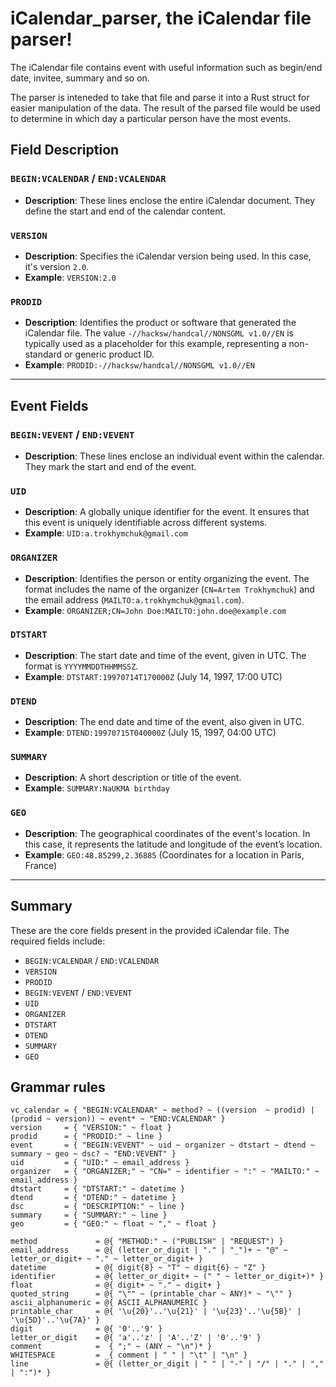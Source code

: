 # iCalendar_parser, the iCalendar file parser!
The iCalendar file contains event with useful information such as begin/end date, invitee, summary and so on.

The parser is inteneded to take that file and parse it into a Rust struct for easier manipulation of the data. The result of the parsed file would be used to determine in which day a particular person have the most events.

## Field Description

### `BEGIN:VCALENDAR` / `END:VCALENDAR`
- **Description**: These lines enclose the entire iCalendar document. They define the start and end of the calendar content.

### `VERSION`
- **Description**: Specifies the iCalendar version being used. In this case, it's version `2.0`.
- **Example**: `VERSION:2.0`

### `PRODID`
- **Description**: Identifies the product or software that generated the iCalendar file. The value `-//hacksw/handcal//NONSGML v1.0//EN` is typically used as a placeholder for this example, representing a non-standard or generic product ID.
- **Example**: `PRODID:-//hacksw/handcal//NONSGML v1.0//EN`

---

## Event Fields

### `BEGIN:VEVENT` / `END:VEVENT`
- **Description**: These lines enclose an individual event within the calendar. They mark the start and end of the event.

### `UID`
- **Description**: A globally unique identifier for the event. It ensures that this event is uniquely identifiable across different systems.
- **Example**: `UID:a.trokhymchuk@gmail.com`

### `ORGANIZER`
- **Description**: Identifies the person or entity organizing the event. The format includes the name of the organizer (`CN=Artem Trokhymchuk`) and the email address (`MAILTO:a.trokhymchuk@gmail.com`).
- **Example**: `ORGANIZER;CN=John Doe:MAILTO:john.doe@example.com`

### `DTSTART`
- **Description**: The start date and time of the event, given in UTC. The format is `YYYYMMDDTHHMMSSZ`.
- **Example**: `DTSTART:19970714T170000Z` (July 14, 1997, 17:00 UTC)

### `DTEND`
- **Description**: The end date and time of the event, also given in UTC.
- **Example**: `DTEND:19970715T040000Z` (July 15, 1997, 04:00 UTC)

### `SUMMARY`
- **Description**: A short description or title of the event.
- **Example**: `SUMMARY:NaUKMA birthday`

### `GEO`
- **Description**: The geographical coordinates of the event's location. In this case, it represents the latitude and longitude of the event’s location.
- **Example**: `GEO:48.85299,2.36885` (Coordinates for a location in Paris, France)

---

## Summary
These are the core fields present in the provided iCalendar file. The required fields include:
- `BEGIN:VCALENDAR` / `END:VCALENDAR`
- `VERSION`
- `PRODID`
- `BEGIN:VEVENT` / `END:VEVENT`
- `UID`
- `ORGANIZER`
- `DTSTART`
- `DTEND`
- `SUMMARY`
- `GEO`

## Grammar rules

```pest
vc_calendar = { "BEGIN:VCALENDAR" ~ method? ~ ((version  ~ prodid) | (prodid ~ version)) ~ event* ~ "END:VCALENDAR" }
version     = { "VERSION:" ~ float }
prodid      = { "PRODID:" ~ line }
event       = { "BEGIN:VEVENT" ~ uid ~ organizer ~ dtstart ~ dtend ~ summary ~ geo ~ dsc? ~ "END:VEVENT" }
uid         = { "UID:" ~ email_address }
organizer   = { "ORGANIZER;" ~ "CN=" ~ identifier ~ ":" ~ "MAILTO:" ~ email_address }
dtstart     = { "DTSTART:" ~ datetime }
dtend       = { "DTEND:" ~ datetime }
dsc         = { "DESCRIPTION:" ~ line }
summary     = { "SUMMARY:" ~ line }
geo         = { "GEO:" ~ float ~ "," ~ float }

method             = @{ "METHOD:" ~ ("PUBLISH" | "REQUEST") }
email_address      = @{ (letter_or_digit | "." | "_")+ ~ "@" ~ letter_or_digit+ ~ "." ~ letter_or_digit+ }
datetime           = @{ digit{8} ~ "T" ~ digit{6} ~ "Z" }
identifier         = @{ letter_or_digit+ ~ (" " ~ letter_or_digit+)* }
float              = @{ digit+ ~ "." ~ digit+ }
quoted_string      = @{ "\"" ~ (printable_char ~ ANY)* ~ "\"" }
ascii_alphanumeric = @{ ASCII_ALPHANUMERIC }
printable_char     = @{ '\u{20}'..'\u{21}' | '\u{23}'..'\u{5B}' | '\u{5D}'..'\u{7A}' }
digit              = @{ '0'..'9' }
letter_or_digit    = @{ 'a'..'z' | 'A'..'Z' | '0'..'9' }
comment            =  { ";" ~ (ANY ~ "\n")* }
WHITESPACE         = _{ comment | " " | "\t" | "\n" }
line               = @{ (letter_or_digit | " " | "-" | "/" | "." | "," | ":")* }
```
